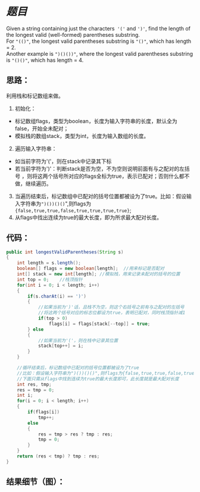 # *题目*
Given a string containing just the characters` '('` and `')'`, find the length of the longest valid (well-formed) parentheses substring.    
For `"(()"`, the longest valid parentheses substring is `"()"`, which has length = 2.    
Another example is `")()())"`, where the longest valid parentheses substring is `"()()"`, which has length = 4.    

## 思路：
利用栈和标记数组来做。    
1. 初始化：  
 - 标记数组flags，类型为boolean，长度为输入字符串的长度，默认全为false，开始全未配对；    
 - 模拟栈的数组stack，类型为int，长度为输入数组的长度。    
2. 遍历输入字符串：    
 - 如当前字符为'('，则在stack中记录其下标    
 - 若当前字符为')'：判断stack是否为空，不为空则说明前面有与之配对的左括号   ，则将这两个括号所对应的flags全标为true，表示已配对；否则什么都不做，继续遍历。  
3. 当遍历结束后，标记数组中已配对的括号位置都被设为了true。比如：假设输入字符串为`")())()()`",则flags为`{false,true,true,false,true,true,true,true}`;    
4. 从flags中找出连续为true的最大长度，即为所求最大配对长度。  
## 代码：
```java
public int longestValidParentheses(String s)
{
    int length = s.length();
    boolean[] flags = new boolean[length];  //用来标记是否配对
    int[] stack = new int[length]; //模拟栈，用来记录未配对的括号的位置
    int top = 0;    //栈顶指针
    for(int i = 0; i < length; i++)
    {
        if(s.charAt(i) == ')')
        {
            //如果当前为')'话，且栈不为空，则这个右括号之前有与之配对的左括号
            //将这两个括号对应的标志位都设为true，表明已配对，同时栈顶指针减1
            if(top > 0)
                flags[i] = flags[stack[--top]] = true;
        } else
        {
            //如果当前为'('，则在栈中记录其位置
            stack[top++] = i;
        }
    }

    //循环结束后，标记数组中已配对的括号位置都被设为了true
    //比如：假设输入字符串为")())()()",则flags为{false,true,true,false,true,true,true,true};
    //下面只需从flags中找到连续为true的最大长度即可，此长度就是最大配对长度
    int res, tmp;
    res = tmp = 0;
    int i;
    for(i = 0; i < length; i++)
    {
        if(flags[i])
            tmp++;
        else
        {
            res = tmp > res ? tmp : res;
            tmp = 0;
        }
    }
    return (res < tmp) ? tmp : res;
}

```
## 结果细节（图）：


